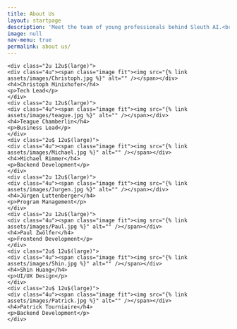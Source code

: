 ```yaml
---
title: About Us
layout: startpage
description: 'Meet the team of young professionals behind Sleuth AI.<br />To get in touch, please email contact@sleuth-ai.com'
image: null
nav-menu: true
permalink: about us/
---
```


<!-- Main -->
<div id="main">
<div class="row">

	<div class="2u 12u$(large)">
	<div class="4u"><span class="image fit"><img src="{% link assets/images/Christoph.jpg %}" alt="" /></span></div>
	<h4>Christoph Minixhofer</h4>
	<p>Tech Lead</p>
	</div>
	<div class="2u 12u$(large)">
	<div class="4u"><span class="image fit"><img src="{% link assets/images/teague.jpg %}" alt="" /></span></div>
	<h4>Teague Chamberlin</h4>
	<p>Business Lead</p>
	</div>
	<div class="2u$ 12u$(large)">
	<div class="4u"><span class="image fit"><img src="{% link assets/images/Michael.jpg %}" alt="" /></span></div>
	<h4>Michael Rimmer</h4>
	<p>Backend Development</p>
	</div>
	<div class="2u 12u$(large)">
	<div class="4u"><span class="image fit"><img src="{% link assets/images/Jurgen.jpg %}" alt="" /></span></div>
	<h4>Jürgen Luttenberger</h4>
	<p>Program Management</p>
	</div>
	<div class="2u 12u$(large)">
	<div class="4u"><span class="image fit"><img src="{% link assets/images/Paul.jpg %}" alt="" /></span></div>
	<h4>Paul Zwölfer</h4>
	<p>Frontend Development</p>
	</div>
	<div class="2u$ 12u$(large)">
	<div class="4u"><span class="image fit"><img src="{% link assets/images/Shin.jpg %}" alt="" /></span></div>
	<h4>Shin Huang</h4>
	<p>UI/UX Design</p>
	</div>
	<div class="2u$ 12u$(large)">
	<div class="4u"><span class="image fit"><img src="{% link assets/images/Patrick.jpg %}" alt="" /></span></div>
	<h4>Patrick Tourniaire</h4>
	<p>Backend Development</p>
	</div>
	

</div>
